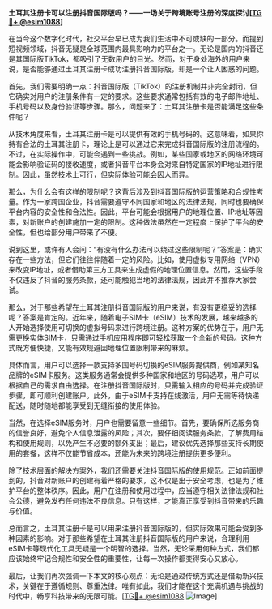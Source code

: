 **土耳其注册卡可以注册抖音国际版吗？——一场关于跨境账号注册的深度探讨[[TG💪+ @esim1088](https://t.me/s/esim1088)]**

在当今这个数字化时代，社交平台早已成为我们生活中不可或缺的一部分。而提到短视频领域，抖音无疑是全球范围内最具影响力的平台之一。无论是国内的抖音还是其国际版TikTok，都吸引了无数用户的目光。然而，对于身处海外的用户来说，是否能够通过土耳其注册卡成功注册抖音国际版，却是一个让人困惑的问题。

首先，我们需要明确一点：抖音国际版（TikTok）的注册机制并非完全封闭，但它确实对用户的注册条件有一定的要求。这些要求通常包括有效的电子邮件地址、手机号码以及身份验证等步骤。那么，问题来了：土耳其注册卡是否能满足这些条件呢？

从技术角度来看，土耳其注册卡是可以提供有效的手机号码的。这意味着，如果你持有合法的土耳其注册卡，理论上是可以通过它来完成抖音国际版的注册流程的。不过，在实际操作中，可能会遇到一些挑战。例如，某些国家或地区的网络环境可能会影响验证码的接收速度，或者抖音平台本身会对来自特定国家的IP地址进行限制。因此，虽然技术上可行，但实际体验可能会因人而异。

那么，为什么会有这样的限制呢？这背后涉及到抖音国际版的运营策略和合规性考量。作为一家跨国企业，抖音需要遵守不同国家和地区的法律法规，同时也要确保平台内容的安全性和合法性。因此，平台可能会根据用户的地理位置、IP地址等因素，对新账户的创建施加一定的限制。这种做法虽然在一定程度上保护了平台的安全性，但也给部分用户带来了不便。

说到这里，或许有人会问：“有没有什么办法可以绕过这些限制呢？”答案是：确实存在一些方法，但它们往往伴随着一定的风险。比如，使用虚拟专用网络（VPN）来改变IP地址，或者借助第三方工具来生成虚假的地理位置信息。然而，这些手段不仅违反了抖音的服务条款，还可能触犯当地的法律法规，因此并不推荐大家尝试。

那么，对于那些希望在土耳其注册抖音国际版的用户来说，有没有更稳妥的选择呢？答案是肯定的。近年来，随着电子SIM卡（eSIM）技术的发展，越来越多的人开始选择使用可切换的虚拟号码来进行跨境注册。这种方案的优势在于，用户无需更换实体SIM卡，只需通过手机应用程序即可轻松获取一个全新的号码。这种方式既方便快捷，又能有效规避因地理位置限制带来的麻烦。

具体而言，用户可以选择一款支持多国号码切换的eSIM服务提供商，例如某知名品牌的eSIM卡服务。这类服务通常会提供多种国家和地区的号码选项，用户可以根据自己的需求自由选择。在注册抖音国际版时，只需输入相应的号码并完成验证步骤，即可顺利创建账户。此外，由于eSIM卡支持在线激活，用户无需等待快递配送，随时随地都能享受到无缝衔接的使用体验。

当然，在选择eSIM服务时，用户也需要留意一些细节。首先，要确保所选服务商的信誉良好，避免个人信息泄露的风险；其次，要仔细阅读服务条款，了解费用结构和使用规则，以免产生不必要的额外支出；最后，建议优先选择那些支持长期使用的套餐，这样不仅能节省成本，还能为未来的跨境注册提供更多便利。

除了技术层面的解决方案外，我们还需要关注抖音国际版的使用规范。正如前面提到的，抖音对新账户的创建有着严格的要求，这不仅是出于安全考虑，也是为了维护平台的整体秩序。因此，用户在注册和使用过程中，应当遵守相关法律法规和社会公德，避免发布任何违法不良信息。只有这样，才能真正享受到抖音带来的乐趣与价值。

总而言之，土耳其注册卡是可以用来注册抖音国际版的，但实际效果可能会受到多种因素的影响。对于那些希望在土耳其注册抖音国际版的用户来说，合理利用eSIM卡等现代化工具无疑是一个明智的选择。当然，无论采用何种方式，我们都应该始终牢记合规性和安全性的重要性，让每一次操作都变得安心又放心。

最后，让我们再次强调一下本文的核心观点：无论是通过传统方式还是借助新兴技术，关键在于遵循规则、尊重法律。唯有如此，我们才能在这个充满机遇与挑战的时代中，畅享科技带来的无限可能。[[TG💪+ @esim1088](https://t.me/s/esim1088) ![Image](https://i.postimg.cc/4NQfJmqS/Snipaste-2025-05-13-00-14-12.png)]